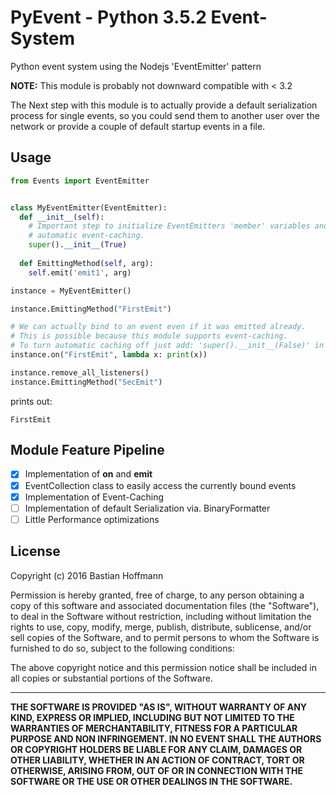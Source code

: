 # PyEvent - Python 3.5.2 Event-System

Python event system using the Nodejs 'EventEmitter' pattern

<b>NOTE:</b> This module is probably not downward compatible with < 3.2

The Next step with this module is to actually provide a default serialization process for single events,
so you could send them to another user over the network or provide a couple of default startup events in a file.

## Usage

````python
from Events import EventEmitter


class MyEventEmitter(EventEmitter):
  def __init__(self):
    # Important step to initialize EventEmitters 'member' variables and
    # automatic event-caching.
    super().__init__(True) 
  
  def EmittingMethod(self, arg):
    self.emit('emit1', arg)

instance = MyEventEmitter()

instance.EmittingMethod("FirstEmit")

# We can actually bind to an event even if it was emitted already.
# This is possible because this module supports event-caching.
# To turn automatic caching off just add: 'super().__init__(False)' in your classes '__init__' Method.
instance.on("FirstEmit", lambda x: print(x))

instance.remove_all_listeners()
instance.EmittingMethod("SecEmit")
````
prints out:
````
FirstEmit
````

## Module Feature Pipeline
- [x] Implementation of **on** and **emit**
- [x] EventCollection class to easily access the currently bound events
- [x] Implementation of Event-Caching
- [ ] Implementation of default Serialization via. BinaryFormatter
- [ ] Little Performance optimizations

## License
Copyright (c) 2016 Bastian Hoffmann

Permission is hereby granted, free of charge, to any person obtaining a copy of this software and associated
documentation files (the "Software"), to deal in the Software without restriction,
including without limitation the rights to use, copy, modify, merge, publish, distribute, sublicense,
and/or sell copies of the Software, and to permit persons to whom the Software is furnished to do so,
subject to the following conditions:

The above copyright notice and this permission notice shall be included in all copies
or substantial portions of the Software.
<hr />
<b>THE SOFTWARE IS PROVIDED "AS IS", WITHOUT WARRANTY OF ANY KIND, EXPRESS OR IMPLIED, INCLUDING
BUT NOT LIMITED TO THE WARRANTIES OF MERCHANTABILITY, FITNESS FOR A PARTICULAR PURPOSE AND
NON INFRINGEMENT. IN NO EVENT SHALL THE AUTHORS OR COPYRIGHT HOLDERS BE LIABLE FOR ANY
CLAIM, DAMAGES OR OTHER LIABILITY, WHETHER IN AN ACTION OF CONTRACT, TORT OR OTHERWISE,
ARISING FROM, OUT OF OR IN CONNECTION WITH THE SOFTWARE OR THE USE OR OTHER DEALINGS IN THE
SOFTWARE.</b>
